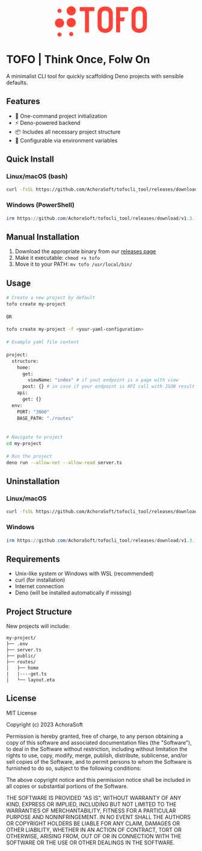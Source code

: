 <p align="center">
<img src="https://github.com/AchoraSoft/tofo/raw/master/logo.png" alt="TOFO Logo" width="250"/>
</p>

# TOFO | Think Once, Folw On

A minimalist CLI tool for quickly scaffolding Deno projects with sensible defaults.

## Features

- 🚀 One-command project initialization
- ⚡ Deno-powered backend
- 📦 Includes all necessary project structure
- 🔧 Configurable via environment variables

## Quick Install

### Linux/macOS (bash)

```bash
curl -fsSL https://github.com/AchoraSoft/tofocli_tool/releases/download/v1.3.1/install.sh | sh
```

### Windows (PowerShell)

```powershell
irm https://github.com/AchoraSoft/tofocli_tool/releases/download/v1.3.1/install.ps1 | iex
```

## Manual Installation

1. Download the appropriate binary from our [releases page](https://github.com/AchoraSoft/tofocli_tool/releases)
2. Make it executable: `chmod +x tofo`
3. Move it to your PATH: `mv tofo /usr/local/bin/`

## Usage

```bash
# Create a new project by default
tofo create my-project

OR

tofo create my-project -f <your-yaml-configuration>

# Example yaml file content

project:
  structure:
    home:
      get:
        viewName: "index" # if yout endpoint is a page with view
      post: {} # in case if your endpoint is API call with JSON result
    api:
      get: {}
  env:
    PORT: "3000"
    BASE_PATH: "./routes"


# Navigate to project
cd my-project

# Run the project
deno run --allow-net --allow-read server.ts
```

## Uninstallation

### Linux/macOS

```bash
curl -fsSL https://github.com/AchoraSoft/tofocli_tool/releases/download/v1.3.1/uninstall.sh | sh
```

### Windows

```powershell
irm https://github.com/AchoraSoft/tofocli_tool/releases/download/v1.3.1/uninstall.ps1 | iex
```

## Requirements

- Unix-like system or Windows with WSL (recommended)
- curl (for installation)
- Internet connection
- Deno (will be installed automatically if missing)

## Project Structure

New projects will include:

```
my-project/
├── .env
├── server.ts
├── public/
├── routes/
│   ├── home
|   |----get.ts
│   └── layout.eta
```

## License

MIT License

Copyright (c) 2023 AchoraSoft

Permission is hereby granted, free of charge, to any person obtaining a copy
of this software and associated documentation files (the "Software"), to deal
in the Software without restriction, including without limitation the rights
to use, copy, modify, merge, publish, distribute, sublicense, and/or sell
copies of the Software, and to permit persons to whom the Software is
furnished to do so, subject to the following conditions:

The above copyright notice and this permission notice shall be included in all
copies or substantial portions of the Software.

THE SOFTWARE IS PROVIDED "AS IS", WITHOUT WARRANTY OF ANY KIND, EXPRESS OR
IMPLIED, INCLUDING BUT NOT LIMITED TO THE WARRANTIES OF MERCHANTABILITY,
FITNESS FOR A PARTICULAR PURPOSE AND NONINFRINGEMENT. IN NO EVENT SHALL THE
AUTHORS OR COPYRIGHT HOLDERS BE LIABLE FOR ANY CLAIM, DAMAGES OR OTHER
LIABILITY, WHETHER IN AN ACTION OF CONTRACT, TORT OR OTHERWISE, ARISING FROM,
OUT OF OR IN CONNECTION WITH THE SOFTWARE OR THE USE OR OTHER DEALINGS IN THE
SOFTWARE.
